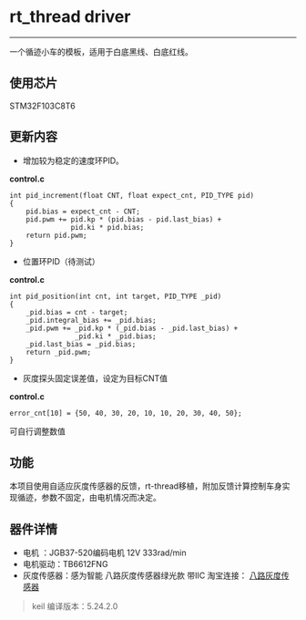 # rt_thread driver
---

一个循迹小车的模板，适用于白底黑线、白底红线。

## 使用芯片
STM32F103C8T6

## 更新内容
* 增加较为稳定的速度环PID。

__control.c__
```
int pid_increment(float CNT, float expect_cnt, PID_TYPE pid)
{
    pid.bias = expect_cnt - CNT;
    pid.pwm += pid.kp * (pid.bias - pid.last_bias) +
               pid.ki * pid.bias;
    return pid.pwm;
}
```
* 位置环PID（待测试）
  
__control.c__
```
int pid_position(int cnt, int target, PID_TYPE _pid)
{
    _pid.bias = cnt - target;
    _pid.integral_bias += _pid.bias;
    _pid.pwm += _pid.kp * (_pid.bias - _pid.last_bias) +
                _pid.ki * _pid.bias;
    _pid.last_bias = _pid.bias;
    return _pid.pwm;
}
```
* 灰度探头固定误差值，设定为目标CNT值

__control.c__
```
error_cnt[10] = {50, 40, 30, 20, 10, 10, 20, 30, 40, 50};
```
可自行调整数值

## 功能
本项目使用自适应灰度传感器的反馈，rt-thread移植，附加反馈计算控制车身实现循迹，参数不固定，由电机情况而决定。

## 器件详情
* 电机 ：JGB37-520编码电机 12V 333rad/min
* 电机驱动：TB6612FNG
* 灰度传感器：感为智能 八路灰度传感器绿光款 带IIC 淘宝连接： [八路灰度传感器](https://item.taobao.com/item.htm?spm=a21n57.1.0.0.1103523crdpRAx&id=700000730878&ns=1&abbucket=0#detail)

>keil 编译版本：5.24.2.0


